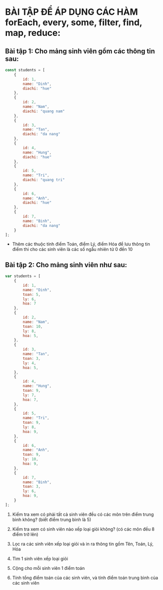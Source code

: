 # BÀI TẬP ĐỂ ÁP DỤNG CÁC HÀM forEach, every, some, filter, find, map, reduce:

## Bài tập 1: Cho mảng sinh viên gồm các thông tin sau:

```js
const students = [
    {
        id: 1,
        name: "Dinh",
        diachi: "hue"
    },
    {
        id: 2,
        name: "Nam",
        diachi: "quang nam"
    },
    {
        id: 3,
        name: "Tan",
        diachi: "da nang"
    },
    {
        id: 4,
        name: "Hung",
        diachi: "hue"
    },
    {
        id: 5,
        name: "Tri",
        diachi: "quang tri"
    },
    {
        id: 6,
        name: "Anh",
        diachi: "hue"
    },
    {
        id: 7,
        name: "Binh",
        diachi: "da nang"
    }
];
```

- Thêm các thuộc tính điểm Toán, điểm Lý, điểm Hóa để lưu thông tin điểm thi cho các sinh viên là các số ngẫu nhiên từ 0 đến 10

## Bài tập 2: Cho mảng sinh viên như sau:

```js
var students = [
    {
        id: 1,
        name: "Dinh",
        toan: 5,
        ly: 6,
        hoa: 7
    },
    {
        id: 2,
        name: "Nam",
        toan: 10,
        ly: 8,
        hoa: 5,
    },
    {
        id: 3,
        name: "Tan",
        toan: 3,
        ly: 4,
        hoa: 5,
    },
    {
        id: 4,
        name: "Hung",
        toan: 9,
        ly: 7,
        hoa: 7,
    },
    {
        id: 5,
        name: "Tri",
        toan: 9,
        ly: 8,
        hoa: 9,
    },
    {
        id: 6,
        name: "Anh",
        toan: 9,
        ly: 10,
        hoa: 9,
    },
    {
        id: 7,
        name: "Binh",
        toan: 3,
        ly: 6,
        hoa: 9,
    }
];
```

1. Kiểm tra xem có phải tất cả sinh viên đều có các môn trên điểm trung bình không? (biết điểm trung bình là 5)

2. Kiểm tra xem có sinh viên nào xếp loại giỏi không? (có các môn đều 8 điểm trở lên)

3. Lọc ra các sinh viên xếp loại giỏi và in ra thông tin gồm Tên, Toán, Lý, Hóa

4. Tìm 1 sinh viên xếp loại giỏi

5. Cộng cho mỗi sinh viên 1 điểm toán

6. Tính tổng điểm toán của các sinh viên, và tính điểm toán trung bình của các sinh viên